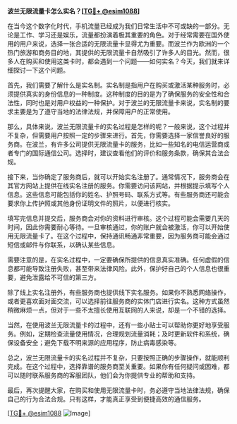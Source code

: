 **波兰无限流量卡怎么实名？[[TG💪+ @esim1088](https://t.me/s/esim1088)]**

在当今这个数字化时代，手机流量已经成为我们日常生活中不可或缺的一部分。无论是工作、学习还是娱乐，流量都扮演着极其重要的角色。对于经常需要在国外使用的用户来说，选择一张合适的无限流量卡显得尤为重要。而波兰作为欧洲的一个热门旅游和商务目的地，其提供的无限流量卡自然吸引了许多人的目光。然而，很多人在购买和使用这类卡时，都会遇到一个问题——如何实名？今天，我们就来详细探讨一下这个问题。

首先，我们需要了解什么是实名制。实名制是指用户在购买或激活某种服务时，必须提供真实的身份信息的一种制度。这种制度的目的是为了确保服务的安全性和合法性，同时也是对用户权益的一种保护。对于波兰的无限流量卡来说，实名制的要求主要是为了遵守当地的法律法规，并保障用户的正常使用。

那么，具体来说，波兰无限流量卡的实名过程是怎样的呢？一般来说，这个过程并不复杂，但需要用户按照一定的步骤来进行。首先，你需要选择一家信誉良好的服务商。在波兰，有许多公司提供无限流量卡的服务，比如一些知名的电信运营商或者专门的国际通信公司。选择时，建议查看他们的评价和服务条款，确保其合法合规。

接下来，当你确定了服务商后，就可以开始实名注册了。通常情况下，服务商会在其官方网站上提供在线实名注册的服务。你需要访问该网站，并根据提示填写个人信息。这些信息可能包括你的姓名、护照号码、联系方式等。有些服务商还可能会要求你上传护照或其他身份证明文件的照片，以便进行核实。

填写完信息并提交后，服务商会对你的资料进行审核。这个过程可能会需要几天的时间，因此你需要耐心等待。一旦审核通过，你的账户就会被激活，你可以开始使用无限流量卡了。在这个过程中，保持通讯畅通非常重要，因为服务商可能会通过短信或邮件与你联系，以确认某些信息。

需要注意的是，在实名过程中，一定要确保所提供的信息真实准确。任何虚假的信息都可能导致注册失败，甚至带来法律风险。此外，保护好自己的个人信息也很重要，避免泄露给不可信的第三方。

除了线上实名注册外，有些服务商也提供线下实名服务。如果你不熟悉网络操作，或者更喜欢面对面交流，可以选择前往服务商的实体门店进行实名。这种方式虽然稍微麻烦一点，但对于一些不太擅长使用互联网的人来说，却是一个不错的选择。

当然，在使用波兰无限流量卡的过程中，还有一些小贴士可以帮助你更好地享受服务。例如，定期检查流量使用情况，合理规划流量消耗；及时更新软件和系统，确保设备安全；避免下载不明来源的应用程序，防止病毒感染等。

总之，波兰无限流量卡的实名过程并不复杂，只要按照正确的步骤操作，就能顺利完成。在这个过程中，选择靠谱的服务商至关重要。如果你有任何疑问或困难，都可以随时联系服务商的客服团队，他们会为你提供专业的帮助和支持。

最后，再次提醒大家，在购买和使用无限流量卡时，务必遵守当地法律法规，确保自己的行为合法合规。只有这样，才能真正享受到便捷高效的通信服务。

[[TG💪+ @esim1088](https://t.me/s/esim1088) ![Image](https://i.postimg.cc/4NQfJmqS/Snipaste-2025-05-13-00-14-12.png)]